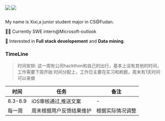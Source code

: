 <a href="https://github.com/WxxShirley">
  <img align="left" src="https://github-readme-stats.vercel.app/api?username=WxxShirley&show_icons=true&theme=dracula" />
</a>
<a href="https://github.com/WxxShirley">
  <img  src="https://github-readme-stats.vercel.app/api/top-langs/?username=WxxShirley&hide_langs_below=1&theme=dracula" />
</a>



##

My name is Xixi,a junior student major in CS@Fudan.

👩‍💻 Currently SWE intern@Microsoft-outlook

🌈 Interested in **Full stack developement** and **Data mining**.


### TimeLine
> 时间安排:
>  这一周有公司hackthon和自己的出行，基本上没有其他的时间，工作需要下周开始
>  时间分配上，工作日主要在实习和刷题，周末有1天时间可以来做

时间|任务|备注
-|-|-
8.3-8.9 | iOS审核通过,推送文案 | - 
每一周 | 周末根据用户反馈结果维护 | 根据实际情况调整

